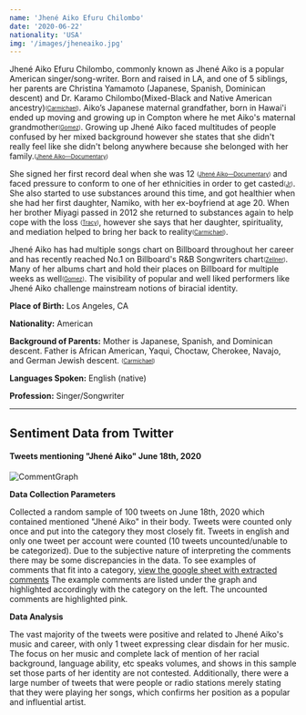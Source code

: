 ```yaml
---
name: 'Jhené Aiko Efuru Chilombo'
date: '2020-06-22'
nationality: 'USA'
img: '/images/jheneaiko.jpg'
---
```


Jhené Aiko Efuru Chilombo, commonly known as Jhené Aiko is a popular American singer/song-writer. Born and raised in LA, and one of 5 siblings, her parents are Christina Yamamoto (Japanese, Spanish, Dominican descent) and Dr. Karamo Chilombo(Mixed-Black and Native American ancestry)<sub><sup>([Carmichael](https://surp2020.racheljn.vercel.app/sources))</sup></sub>. Aiko’s Japanese maternal grandfather, born in Hawai'i ended up moving and growing up in Compton where he met Aiko's maternal grandmother<sub><sup>([Gomez](https://surp2020.racheljn.vercel.app/sources))</sup></sub>. Growing up Jhené Aiko faced multitudes of people confused by her mixed background however she states that she didn't really feel like she didn't belong anywhere because she belonged with her family.<sub><sup>([Jhené Aiko—Documentary](https://surp2020.racheljn.vercel.app/sources))</sup></sub>

She signed her first record deal when she was 12 <sub><sup>([Jhené Aiko—Documentary](https://surp2020.racheljn.vercel.app/sources))</sup></sub> and faced pressure to conform to one of her ethnicities in order to get casted<sub><sup>([Jr](https://surp2020.racheljn.vercel.app/sources))</sup></sub>. She also started to use substances around this time, and got healthier when she had her first daughter, Namiko, with her ex-boyfriend at age 20. When her brother Miyagi passed in 2012 she returned to substances again to help cope with the loss <sub><sup>([Tracy](https://surp2020.racheljn.vercel.app/sources))</sup></sub>, however she says that her daughter, spirituality, and mediation helped to bring her back to reality<sub><sup>([Carmichael](https://surp2020.racheljn.vercel.app/sources))</sup></sub>.

Jhené Aiko has had multiple songs chart on Billboard throughout her career and has recently reached No.1 on Billboard's R&B Songwriters chart<sub><sup>([Zellner](https://surp2020.racheljn.vercel.app/sources))</sup></sub>. Many of her albums chart and hold their places on Billboard for multiple weeks as well<sub><sup>([Gomez](https://surp2020.racheljn.vercel.app/sources))</sup></sub>. The visibility of popular and well liked performers like Jhené Aiko challenge mainstream notions of biracial identity.

**Place of Birth:** Los Angeles, CA

**Nationality:** American

**Background of Parents:** Mother is Japanese, Spanish, and Dominican descent. Father is African American, Yaqui, Choctaw, Cherokee, Navajo, and German Jewish descent. <sub><sup>([Carmichael](https://surp2020.racheljn.vercel.app/sources))</sup></sub>

**Languages Spoken:** English (native)

**Profession:** Singer/Songwriter

---

## Sentiment Data from Twitter

#### Tweets mentioning "Jhené Aiko" June 18th, 2020

![CommentGraph](/images/jhene/TweetsmentioningJheneAiko.svg)

**Data Collection Parameters**

 Collected a random sample of 100 tweets on June 18th, 2020 which contained mentioned "Jhené Aiko" in their body. Tweets were counted only once and put into the category they most closely fit. Tweets in english and only one tweet per account were counted (10 tweets uncounted/unable to be categorized). Due to the subjective nature of interpreting the comments there may be some discrepancies in the data. To see examples of comments that fit into a category, [view the google sheet with extracted comments](https://docs.google.com/spreadsheets/d/138HMQW6LM2mpz-1a9opWrpC5t6BuMR_ik678REuwahE/edit?usp=sharing) The example comments are listed under the graph and highlighted accordingly with the category on the left. The uncounted comments are highlighted pink.


 **Data Analysis**

 The vast majority of the tweets were positive and related to Jhené Aiko's music and career, with only 1 tweet expressing clear disdain for her music. The focus on her music and complete lack of mention of her racial background, language ability, etc speaks volumes, and shows in this sample set those parts of her identity are not contested. Additionally, there were a large number of tweets that were people or radio stations merely stating that they were playing her songs, which confirms her position as a popular and influential artist.
